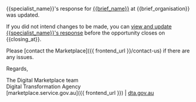 {{specialist_name}}'s response for [{{brief_name}}]({{brief_url}}) at {{brief_organisation}} was updated.  
  
If you did not intend changes to be made, you can [view and update {{specialist_name}}'s response]({{brief_response_url}}) before the opportunity closes on {{closing_at}}.
  
Please [contact the Marketplace]({{ frontend_url }}/contact-us) if there are any issues.  
  
Regards,  
  
The Digital Marketplace team  
Digital Transformation Agency  
[marketplace.service.gov.au]({{ frontend_url }}) | [dta.gov.au](https://dta.gov.au)
